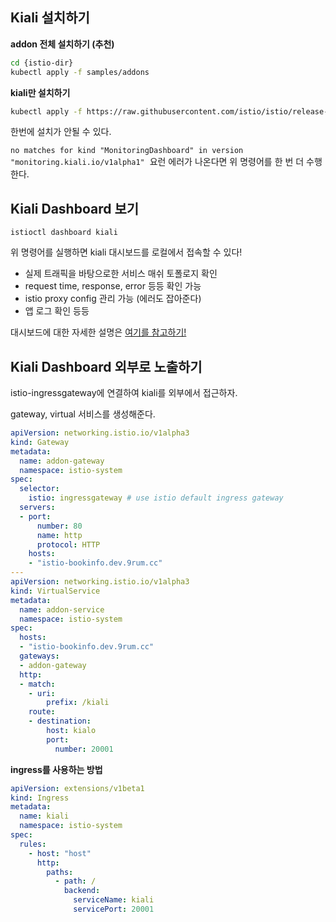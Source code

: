 ## Kiali 설치하기

**addon 전체 설치하기 (추천)**

```bash
cd {istio-dir}
kubectl apply -f samples/addons
```

**kiali만 설치하기**

```bash
kubectl apply -f https://raw.githubusercontent.com/istio/istio/release-1.8/samples/addons/kiali.yaml
```

한번에 설치가 안될 수 있다. 

`no matches for kind "MonitoringDashboard" in version "monitoring.kiali.io/v1alpha1"`  요런 에러가 나온다면 위 명령어를 한 번 더 수행한다.

## Kiali Dashboard 보기

`istioctl dashboard kiali`

위 명령어를 실행하면 kiali 대시보드를 로컬에서 접속할 수 있다!

- 실제 트래픽을 바탕으로한 서비스 매쉬 토폴로지 확인
- request time, response, error 등등 확인 가능
- istio proxy config 관리 가능 (에러도 잡아준다)
- 앱 로그 확인 등등

대시보드에 대한 자세한 설명은 [여기를 참고하기!](https://istio.io/latest/docs/tasks/observability/kiali/)

## Kiali Dashboard 외부로 노출하기

istio-ingressgateway에 연결하여 kiali를 외부에서 접근하자. 

gateway, virtual 서비스를 생성해준다. 

```yaml
apiVersion: networking.istio.io/v1alpha3
kind: Gateway
metadata:
  name: addon-gateway
  namespace: istio-system
spec:
  selector:
    istio: ingressgateway # use istio default ingress gateway
  servers:
  - port:
      number: 80
      name: http
      protocol: HTTP
    hosts:
    - "istio-bookinfo.dev.9rum.cc"
---
apiVersion: networking.istio.io/v1alpha3
kind: VirtualService
metadata:
  name: addon-service
  namespace: istio-system
spec:
  hosts:
  - "istio-bookinfo.dev.9rum.cc"
  gateways:
  - addon-gateway
  http:
  - match:
    - uri:
        prefix: /kiali
    route:
    - destination:
        host: kialo
        port:
          number: 20001
```

**ingress를 사용하는 방법**

```yaml
apiVersion: extensions/v1beta1
kind: Ingress
metadata:
  name: kiali
  namespace: istio-system
spec:
  rules:
    - host: "host"
      http:
        paths:
          - path: /
            backend:
              serviceName: kiali
              servicePort: 20001
```
